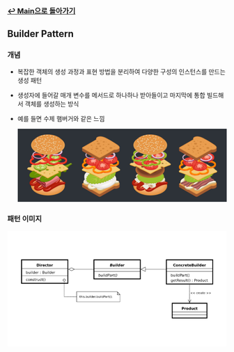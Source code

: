 ### [↩︎ Main으로 돌아가기](../../README.md)

## Builder Pattern

### 개념

- 복잡한 객체의 생성 과정과 표현 방법을 분리하여 다양한 구성의 인스턴스를 만드는 생성 패턴

- 생성자에 들어갈 매개 변수를 메서드로 하나하나 받아들이고 마지막에 통합 빌드해서 객체를 생성하는 방식

- 예를 들면 수제 햄버거와 같은 느낌
  <div align="center">
    <img src="../../image/builder_example.png">
  </div>

### 패턴 이미지

<div align="center">
  <img src="../../image/builder.png">
</div>
